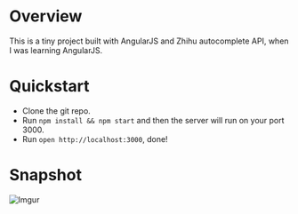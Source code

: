 # Overview
This is a tiny project built with AngularJS and Zhihu autocomplete API, when I was learning AngularJS. 

# Quickstart 
* Clone the git repo. 
* Run `npm install && npm start` and then the server will run on your port 3000.
* Run `open http://localhost:3000`, done!

# Snapshot
![Imgur](http://i.imgur.com/8LpGEJl.png)


